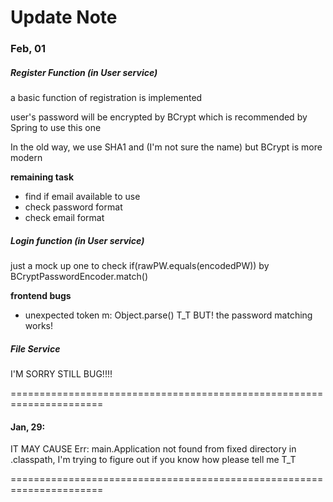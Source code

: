 # Update Note

### Feb, 01

##### Register Function (in User service)

a basic function of registration is implemented

user's password will be encrypted by BCrypt which is recommended by Spring to use this one

In the old way, we use SHA1 and (I'm not sure the name) but BCrypt is more modern 

**remaining task**

- find if email available to use
- check password format
- check email format

##### Login function (in User service)

just a mock up one to check if(rawPW.equals(encodedPW)) by BCryptPasswordEncoder.match()

**frontend bugs**

- unexpected token m: Object.parse() T_T BUT! the password matching works!

##### File Service

I'M SORRY STILL BUG!!!!

======================================================================

#### Jan, 29: 

IT MAY CAUSE Err: main.Application not found 
from fixed directory in .classpath, I'm trying to figure out
if you know how please tell me T_T

======================================================================